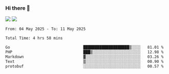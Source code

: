### Hi there 👋️

![](https://komarev.com/ghpvc/?username=Loner1024)
![](https://hit.yhype.me/github/profile?account_id=20189164)

<!--START_SECTION:waka-->

```txt
From: 04 May 2025 - To: 11 May 2025

Total Time: 4 hrs 58 mins

Go                                ████████████████████▒░░░░   81.01 %
PHP                               ███▒░░░░░░░░░░░░░░░░░░░░░   12.98 %
Markdown                          ▓░░░░░░░░░░░░░░░░░░░░░░░░   03.26 %
Text                              ▒░░░░░░░░░░░░░░░░░░░░░░░░   00.90 %
protobuf                          ░░░░░░░░░░░░░░░░░░░░░░░░░   00.57 %
```

<!--END_SECTION:waka-->



